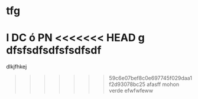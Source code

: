 # tfg
l
DC ó PN
<<<<<<< HEAD
g
dfsfsdfsdfsfsdfsdf
=======
dlkjfhkej
>>>>>>> 59c6e07bef8c0e697745f029daa1f2d93078bc25
afasff
mohon verde
efwfwfeww